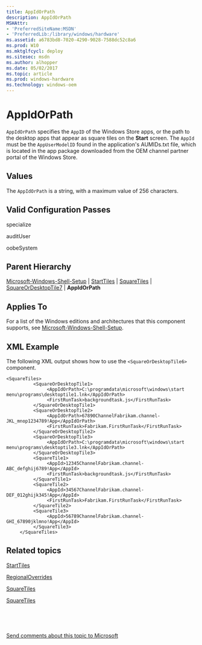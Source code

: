 ```yaml
---
title: AppIdOrPath
description: AppIdOrPath
MSHAttr:
- 'PreferredSiteName:MSDN'
- 'PreferredLib:/library/windows/hardware'
ms.assetid: a6783bd8-7020-4290-9028-7588dc52c8a6
ms.prod: W10
ms.mktglfcycl: deploy
ms.sitesec: msdn
ms.author: alhopper
ms.date: 05/02/2017
ms.topic: article
ms.prod: windows-hardware
ms.technology: windows-oem
---
```


# AppIdOrPath


`AppIdOrPath` specifies the `AppID` of the Windows Store apps, or the path to the desktop apps that appear as square tiles on the **Start** screen. The `AppId` must be the `AppUserModelID` found in the application's AUMIDs.txt file, which is located in the app package downloaded from the OEM channel partner portal of the Windows Store.

## Values


The `AppIdOrPath` is a string, with a maximum value of 256 characters.

## Valid Configuration Passes


specialize

auditUser

oobeSystem

## Parent Hierarchy


[Microsoft-Windows-Shell-Setup](microsoft-windows-shell-setup.md) | [StartTiles](microsoft-windows-shell-setup-starttiles.md) | [SquareTiles](microsoft-windows-shell-setup-starttiles-squaretiles.md) | [SquareOrDesktopTile7](microsoft-windows-shell-setup-starttiles-squaretiles-squareordesktoptile7.md) | **AppIdOrPath**

## Applies To


For a list of the Windows editions and architectures that this component supports, see [Microsoft-Windows-Shell-Setup](microsoft-windows-shell-setup.md).

## XML Example


The following XML output shows how to use the `<SquareOrDesktopTile6>` component.

``` syntax
<SquareTiles>
          <SquareOrDesktopTile1>
               <AppIdOrPath>C:\programdata\microsoft\windows\start menu\programs\desktoptile1.lnk</AppIdOrPath>
               <FirstRunTask>backgroundtask.js</FirstRunTask>
          </SquareOrDesktopTile1>
          <SquareOrDesktopTile2>
               <AppIdOrPath>67890ChannelFabrikam.channel-JKL_mnop1234789!App</AppIdOrPath>
               <FirstRunTask>Fabrikam.FirstRunTask</FirstRunTask>
          </SquareOrDesktopTile2>
          <SquareOrDesktopTile3>
               <AppIdOrPath>C:\programdata\microsoft\windows\start menu\programs\desktoptile3.lnk</AppIdOrPath>
          </SquareOrDesktopTile3>
          <SquareTile1>
               <AppId>12345ChannelFabrikam.channel-ABC_defghij6789!App</AppId>
               <FirstRunTask>backgroundtask.js</FirstRunTask>
          </SquareTile1>
          <SquareTile2>
               <AppId>34567ChannelFabrikam.channel-DEF_012ghijk345!App</AppId>
               <FirstRunTask>Fabrikam.FirstRunTask</FirstRunTask>
          </SquareTile2>
          <SquareTile3>
               <AppId>56789ChannelFabrikam.channel-GHI_67890jklmno!App</AppId>
          </SquareTile3>
     </SquareTiles> 
```

## Related topics


[StartTiles](microsoft-windows-shell-setup-starttiles.md)

[RegionalOverrides](microsoft-windows-shell-setup-starttiles-regionaloverrides.md)

[SquareTiles](microsoft-windows-shell-setup-starttiles-regionaloverrides-regionaloverride-squaretiles.md)

[SquareTiles](microsoft-windows-shell-setup-starttiles-squaretiles.md)

 

 

[Send comments about this topic to Microsoft](mailto:wsddocfb@microsoft.com?subject=Documentation%20feedback%20%5Bp_unattend\p_unattend%5D:%20AppIdOrPath%20%20RELEASE:%20%2810/3/2016%29&body=%0A%0APRIVACY%20STATEMENT%0A%0AWe%20use%20your%20feedback%20to%20improve%20the%20documentation.%20We%20don't%20use%20your%20email%20address%20for%20any%20other%20purpose,%20and%20we'll%20remove%20your%20email%20address%20from%20our%20system%20after%20the%20issue%20that%20you're%20reporting%20is%20fixed.%20While%20we're%20working%20to%20fix%20this%20issue,%20we%20might%20send%20you%20an%20email%20message%20to%20ask%20for%20more%20info.%20Later,%20we%20might%20also%20send%20you%20an%20email%20message%20to%20let%20you%20know%20that%20we've%20addressed%20your%20feedback.%0A%0AFor%20more%20info%20about%20Microsoft's%20privacy%20policy,%20see%20http://privacy.microsoft.com/default.aspx. "Send comments about this topic to Microsoft")





